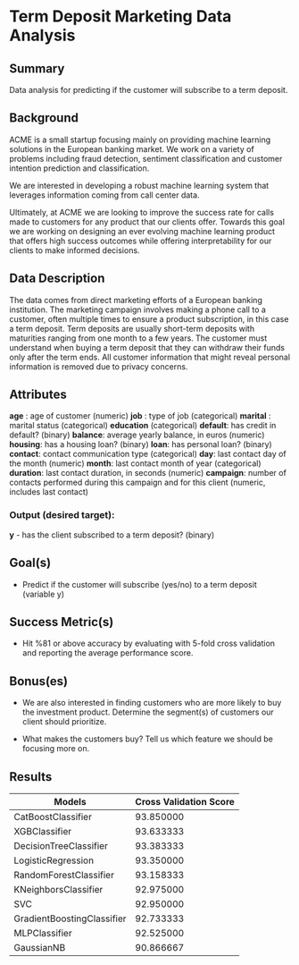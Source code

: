 # Term Deposit Marketing Data Analysis

## Summary 

Data analysis for predicting if the customer will subscribe to a term deposit.

## Background

ACME is a small startup focusing mainly on providing machine learning solutions in the European banking market. We work on a variety of problems including fraud detection, sentiment classification and customer intention prediction and classification.

We are interested in developing a robust machine learning system that leverages information coming from call center data.

Ultimately, at ACME we are looking to improve the success rate for calls made to customers for any product that our clients offer. Towards this goal we are working on designing an ever evolving machine learning product that offers high success outcomes while offering interpretability for our clients to make informed decisions.

## Data Description

The data comes from direct marketing efforts of a European banking institution. The marketing campaign involves making a phone call to a customer, often multiple times to ensure a product subscription, in this case a term deposit. Term deposits are usually short-term deposits with maturities ranging from one month to a few years. The customer must understand when buying a term deposit that they can withdraw their funds only after the term ends. All customer information that might reveal personal information is removed due to privacy concerns.

## Attributes

**age** : age of customer (numeric)
**job** : type of job (categorical)
**marital** : marital status (categorical)
**education** (categorical)
**default**: has credit in default? (binary)
**balance**: average yearly balance, in euros (numeric)
**housing**: has a housing loan? (binary)
**loan**: has personal loan? (binary)
**contact**: contact communication type (categorical)
**day**: last contact day of the month (numeric)
**month**: last contact month of year (categorical)
**duration**: last contact duration, in seconds (numeric)
**campaign**: number of contacts performed during this campaign and for this client (numeric, includes last contact)

### Output (desired target):
**y** - has the client subscribed to a term deposit? (binary)


## Goal(s)

* Predict if the customer will subscribe (yes/no) to a term deposit (variable y)

## Success Metric(s)

* Hit %81 or above accuracy by evaluating with 5-fold cross validation and reporting the average performance score.

## Bonus(es)

* We are also interested in finding customers who are more likely to buy the investment product. Determine the segment(s) of customers our client should prioritize.

* What makes the customers buy? Tell us which feature we should be focusing more on.

## Results

| Models                     | Cross Validation Score |
|----------------------------|------------------------|
| CatBoostClassifier         | 93.850000              |
| XGBClassifier              | 93.633333              |
| DecisionTreeClassifier     | 93.383333              |
| LogisticRegression         | 93.350000              |
| RandomForestClassifier     | 93.158333              |
| KNeighborsClassifier       | 92.975000              |
| SVC                        | 92.950000              |
| GradientBoostingClassifier | 92.733333              |
| MLPClassifier              | 92.525000              |
| GaussianNB                 | 90.866667              |